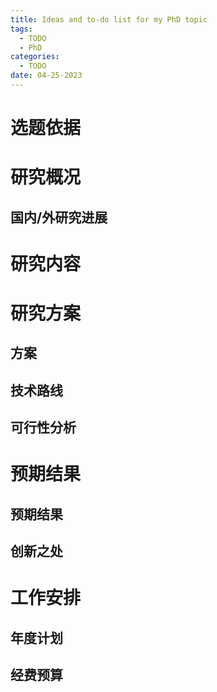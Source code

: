 ```yaml
---
title: Ideas and to-do list for my PhD topic
tags:
  - TODO
  - PhD
categories:
  - TODO
date: 04-25-2023
---
```


# 选题依据

# 研究概况
## 国内/外研究进展

# 研究内容
# 研究方案
## 方案
## 技术路线
## 可行性分析
# 预期结果
## 预期结果
## 创新之处
# 工作安排
## 年度计划
## 经费预算 


